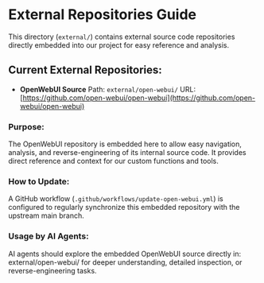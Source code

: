 # External Repositories Guide

This directory (`external/`) contains external source code repositories directly embedded into our project for easy reference and analysis.

## Current External Repositories:
- **OpenWebUI Source**
    Path: `external/open-webui/`
    URL: [https://github.com/open-webui/open-webui](https://github.com/open-webui/open-webui)

### Purpose:
The OpenWebUI repository is embedded here to allow easy navigation, analysis, and reverse-engineering of its internal source code. It provides direct reference and context for our custom functions and tools.

### How to Update:
A GitHub workflow (`.github/workflows/update-open-webui.yml`) is configured to regularly synchronize this embedded repository with the upstream main branch.

### Usage by AI Agents:
AI agents should explore the embedded OpenWebUI source directly in:
external/open-webui/
for deeper understanding, detailed inspection, or reverse-engineering tasks.
